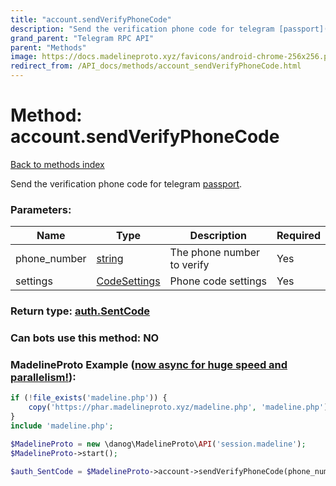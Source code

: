 ```yaml
---
title: "account.sendVerifyPhoneCode"
description: "Send the verification phone code for telegram [passport](https://core.telegram.org/passport)."
grand_parent: "Telegram RPC API"
parent: "Methods"
image: https://docs.madelineproto.xyz/favicons/android-chrome-256x256.png
redirect_from: /API_docs/methods/account_sendVerifyPhoneCode.html
---
```

# Method: account.sendVerifyPhoneCode
[Back to methods index](index.html)



Send the verification phone code for telegram [passport](https://core.telegram.org/passport).

### Parameters:

| Name     |    Type       | Description | Required |
|----------|---------------|-------------|----------|
|phone\_number|[string](/API_docs/types/string.html) | The phone number to verify | Yes|
|settings|[CodeSettings](/API_docs/types/CodeSettings.html) | Phone code settings | Yes|


### Return type: [auth.SentCode](/API_docs/types/auth.SentCode.html)

### Can bots use this method: **NO**


### MadelineProto Example ([now async for huge speed and parallelism!](https://docs.madelineproto.xyz/docs/ASYNC.html)):


```php
if (!file_exists('madeline.php')) {
    copy('https://phar.madelineproto.xyz/madeline.php', 'madeline.php');
}
include 'madeline.php';

$MadelineProto = new \danog\MadelineProto\API('session.madeline');
$MadelineProto->start();

$auth_SentCode = $MadelineProto->account->sendVerifyPhoneCode(phone_number: 'string', settings: CodeSettings, );
```

